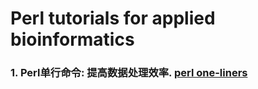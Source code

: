 # Perl tutorials for applied bioinformatics

### 1. Perl单行命令: 提高数据处理效率. [perl one-liners](perl-one-liners/perl-one-liners.md)
